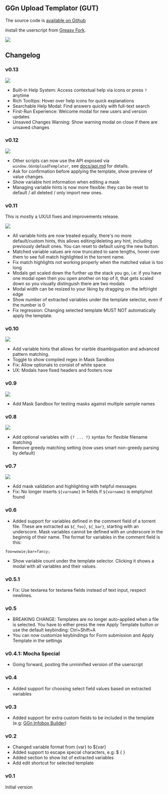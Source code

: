 ## GGn Upload Templator (GUT)

The source code is [available on Github](https://github.com/lvldesigner/userscripts/tree/main/ggn-upload-templator)

Install the userscript from [Greasy Fork](https://greasyfork.org/en/scripts/550898-ggn-upload-templator).

![](https://files.catbox.moe/d55y7g.png)

## Changelog

### v0.13

![](https://files.catbox.moe/en4jfi.png)

- Built-in Help System: Access contextual help via icons or press `?` anytime
- Rich Tooltips: Hover over help icons for quick explanations
- Searchable Help Modal: Find answers quickly with full-text search
- First-Run Experience: Welcome modal for new users and version updates
- Unsaved Changes Warning: Show warning modal on close if there are unsaved changes

### v0.12

![](https://files.catbox.moe/kkbd0a.png)

- Other scripts can now use the API exposed via `window.GGnUploadTemplator`, see [docs/api.md](docs/api.md) for details.
- Ask for confirmation before applying the template, show preview of value changes.
- Show variable hint information when editing a mask
- Managing variable hints is now more flexible: they can be reset to default / all deleted / only import new ones.

### v0.11

This is mostly a UX/UI fixes and improvements release.

![](https://files.catbox.moe/mum36l.png)

- All variable hints are now treated equally, there's no more default/custom hints, this allows editing/deleting any hint, including previously default ones. You can reset to default using the new button.
- Matched variable values are now truncated to sane lengths, hover over them to see full match highlighted in the torrent name.
- Fix match highlights not working properly when the matched value is too long
- Modals get scaled down the further up the stack you go, i.e: if you have one modal open then you open another on top of it, that gets scaled down so you visually distinguish there are two modals
- Modal width can be resized to your liking by dragging on the left/right edge
- Show number of extracted variables under the template selector, even if the number is 0
- Fix regression: Changing selected template MUST NOT automatically apply the template.

### v0.10

![](https://files.catbox.moe/qtnzfw.png)

- Add variable hints that allows for viarble disambiguation and advanced pattern matching.
- Toggle to show compiled regex in Mask Sandbox
- Fix: Allow optionals to consist of white space
- UX: Modals have fixed headers and footers now


### v0.9

![](https://files.catbox.moe/g4mclk.png)

- Add Mask Sandbox for testing masks against multiple sample names

### v0.8

![](https://files.catbox.moe/7xkrsw.png)

- Add optional variables with `{? ... ?}` syntax for flexible filename matching
- Remove greedy matching setting (now uses smart non-greedy parsing by default)

### v0.7

![](https://files.catbox.moe/snd92p.png)

- Add mask validation and highlighting with helpful messages
- Fix: No longer inserts `${varname}` in fields if `${varname}` is empty/not found

### v0.6
- Added support for variables defined in the comment field of a torrent file. These are extracted as `${_foo}`, `${_bar}`, starting with an underscore. Mask variables cannot be defined with an underscore in the beginnig of their name.
The format for variables in the comment field is this:

```
foo=wowie;bar=fancy;
```
- Show variable count under the template selector. Clicking it shows a modal with all variables and their values.

### v0.5.1
- Fix: Use textarea for textarea fields instead of text input, respect newlines.

### v0.5
- BREAKING CHANGE: Templates are no longer auto-applied when a file is selected. You have to either press the new Apply Template button or use the default keybinding: Ctrl+Shift+A
- You can now customize keybindings for Form submission and Apply Template in the settings

### v0.4.1: Mocha Special
- Going forward, posting the unminified version of the userscript

### v0.4
- Added support for choosing select field values based on extracted variables

### v0.3
- Added support for extra custom fields to be included in the template (e.g: [GGn Infobox Builder](https://greasyfork.org/en/scripts/543815-ggn-infobox-builder/))

### v0.2
- Changed variable format from {var} to ${var}
- Added support to escape special characters, e.g: \$ \{ \}
- Added section to show list of extracted variables
- Add edit shortcut for selected template

### v0.1
Initial version
